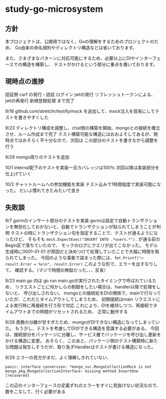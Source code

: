 # study-go-microsystem

## 方針

本プロジェクトは、公開用ではなく、Goの理解をするためのプロジェクトのため、
Go由来の命名規則やディレクトリ構造などは省いております。

また、さまざまなパターンに対応可能にするため、必要以上にDIやインターフェースでの構造を構築し、
テストがかけるという部分に重点を置いております。

## 現時点の進捗

認証側
csrf の発行・認証
ログイン jwtの発行
リフレッシュトークンによる、jwtの再発行
新規登録処理
まで完了

9/16
github.com/stretchr/testify/mock を追加して、mock注入を容易にしてテストを書きやすくした

9/23
ディレクトリ構成を調整し、chat側の構築を開始、mongoとの接続を確立させ、ルーム作成まで完了
テスト構築可能な構造にはおおよそしてあるが、現時点ではおそらく不十分なので、次回は
この部分のテストを書きながら調整を行う

9/29
mongo周りのテストを追加

10/1
internal配下のテストを実装一旦カバレッジは100％
次回以降は実装部分を仕上げていく

10/2
チャットルームへの参加機能を実装
テスト込みで1時間程度で実装可能になった。
だいぶ慣れてきたみたいで良き

## 失敗談
9/7 
gormのインサート部分のテストを実装
gormは設定で自動トランザクションを無効化しておかないと、自動でトランザクションが貼られてしまうことが判明
テストの時にトランザクション句を指定することで、テストが通るようになったけど、
そもそも `mock.ExpectExec("INSERT INTO .*users.*").` が通る前の Begin区で落ちていたので、
モックのログにクエリが出てこなかった。
モデル生成時に0001-01-01 が原因だと決めつけて処理していたことで大幅に時間を取られてしまった。
今回のような事象で詰まった際には、`fmt.Printf("🔥 result.Error = %v\n", result.Error)` このような形で、エラーを出すなりして、
確認する。（マジで時間の無駄だった、、、反省）

9/23
main.go 内は go run main.goが実行されたタイミングで呼ばれているため、
リクエストごとに何かしらの制御をしたい場合は、handler以降で処理をしないと、
呼び出しされない。
mongoとの接続処をDIの関係で、mainで行なっていたが、これだとタイムアウトしてしまうため、
初期接続はmain リクエストによる実行時に再接続を行う形で対応
これにより、DIを維持しつつ、再接続でタイムアウトまでの時間がリセットされるため、
正常に動作する

9/28
責務の分離が甘すぎたため、mongoがDIできない構造になってしまっていた。
もう少し、テストを考慮してDIができる構造を意識する必要がある。
今回は、接続部分をパッケージに分離し、サービス層でパッケージを呼び出し更新をかける構造に変更。
おそらく、このあと、パッケージ側のテスト構築時に新たな問題は発生しそうだが、取り急ぎHandlerはテストが書ける構造になった。

9/29
エラーの見方がまだ、よく理解しきれていない、

```
panic: interface conversion: *mongo_svc.MongoCollectionMock is not mongo_pkg.MongoCollectionInterface: missing method InsertOne [recovered]
```

この辺のインターフェースの定義ずれのエラーをすぐに見抜けない状況なので、数をこなして、行く必要がある
